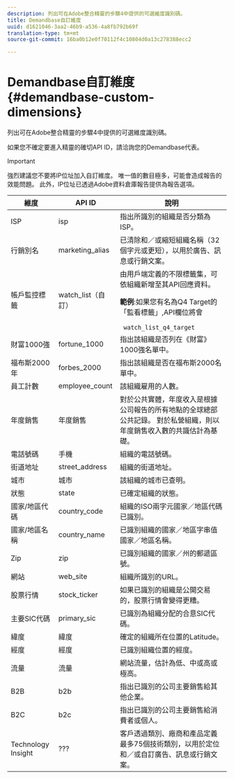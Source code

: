 ```yaml
---
description: 列出可在Adobe整合精靈的步驟4中提供的可選維度識別碼。
title: Demandbase自訂維度
uuid: d1621046-3aa2-46b9-a536-4a8fb792b69f
translation-type: tm+mt
source-git-commit: 16ba0b12e0f70112f4c10804d0a13c278388ecc2

---
```



# Demandbase自訂維度{#demandbase-custom-dimensions}

列出可在Adobe整合精靈的步驟4中提供的可選維度識別碼。

如果您不確定要進入精靈的確切API ID，請洽詢您的Demandbase代表。

>[!IMPORTANT]
>
>強烈建議您不要將IP位址加入自訂維度。 唯一值的數目極多，可能會造成報告的效能問題。 此外，IP位址已透過Adobe資料倉庫報告提供為報告選項。

<table id="table_3B44A18BE5FE45BC83389F89B48D9B97"> 
 <thead> 
  <tr> 
   <th colname="col1" class="entry"> 維度 </th> 
   <th colname="col2" class="entry"> API ID </th> 
   <th colname="col3" class="entry"> 說明 </th> 
  </tr>
 </thead>
 <tbody> 
  <tr> 
   <td colname="col1"> ISP </td> 
   <td colname="col2"> isp </td> 
   <td colname="col3"> 指出所識別的組織是否分類為ISP。 </td> 
  </tr> 
  <tr> 
   <td colname="col1"> 行銷別名 </td> 
   <td colname="col2"> marketing_alias </td> 
   <td colname="col3"> 已清除和／或縮短組織名稱（32個字元或更短），以用於廣告、訊息或行銷文案。 </td> 
  </tr> 
  <tr> 
   <td colname="col1"> 帳戶監控標籤 </td> 
   <td colname="col2"> watch_list（自訂） </td> 
   <td colname="col3">由用戶端定義的不限標籤集，可依組織新增至其API回應資料。 <p><b>範例</b>:如果您有名為Q4 Target的「監看標籤」,API欄位將會 </p> <code> watch_list_q4_target</code> </td> 
  </tr> 
  <tr> 
   <td colname="col1"> 財富1000強 </td> 
   <td colname="col2"> fortune_1000 </td> 
   <td colname="col3"> 指出該組織是否列在《財富》1000強名單中。 </td> 
  </tr> 
  <tr> 
   <td colname="col1"> 福布斯2000年 </td> 
   <td colname="col2"> forbes_2000 </td> 
   <td colname="col3"> 指出該組織是否在福布斯2000名單中。 </td> 
  </tr> 
  <tr> 
   <td colname="col1"> 員工計數 </td> 
   <td colname="col2"> employee_count </td> 
   <td colname="col3"> 該組織雇用的人數。 </td> 
  </tr> 
  <tr> 
   <td colname="col1"> 年度銷售 </td> 
   <td colname="col2"> 年度銷售 </td> 
   <td colname="col3"> 對於公共實體，年度收入是根據公司報告的所有地點的全球總部公共記錄。 對於私營組織，則以年度銷售收入數的共識估計為基礎。 </td> 
  </tr> 
  <tr> 
   <td colname="col1"> 電話號碼 </td> 
   <td colname="col2"> 手機 </td> 
   <td colname="col3"> 組織的電話號碼。 </td> 
  </tr> 
  <tr> 
   <td colname="col1"> 街道地址 </td> 
   <td colname="col2"> street_address </td> 
   <td colname="col3"> 組織的街道地址。 </td> 
  </tr> 
  <tr> 
   <td colname="col1"> 城市 </td> 
   <td colname="col2"> 城市 </td> 
   <td colname="col3"> 該組織的城市已查明。 </td> 
  </tr> 
  <tr> 
   <td colname="col1"> 狀態 </td> 
   <td colname="col2"> state </td> 
   <td colname="col3"> 已確定組織的狀態。 </td> 
  </tr> 
  <tr> 
   <td colname="col1"> 國家/地區代碼 </td> 
   <td colname="col2"> country_code </td> 
   <td colname="col3"> 組織的ISO兩字元國家／地區代碼已識別。 </td> 
  </tr> 
  <tr> 
   <td colname="col1"> 國家/地區名稱 </td> 
   <td colname="col2"> country_name </td> 
   <td colname="col3"> 已識別組織的國家／地區字串值國家／地區名稱。 </td> 
  </tr> 
  <tr> 
   <td colname="col1"> Zip </td> 
   <td colname="col2"> zip </td> 
   <td colname="col3"> 已識別組織的國家／州的郵遞區號。 </td> 
  </tr> 
  <tr> 
   <td colname="col1"> 網站 </td> 
   <td colname="col2"> web_site </td> 
   <td colname="col3"> 組織所識別的URL。 </td> 
  </tr> 
  <tr> 
   <td colname="col1"> 股票行情 </td> 
   <td colname="col2"> stock_ticker </td> 
   <td colname="col3"> 如果已識別的組織是公開交易的，股票行情會變得更糟。 </td> 
  </tr> 
  <tr> 
   <td colname="col1"> 主要SIC代碼 </td> 
   <td colname="col2"> primary_sic </td> 
   <td colname="col3"> 已識別為組織分配的合意SIC代碼。 </td> 
  </tr> 
  <tr> 
   <td colname="col1"> 緯度 </td> 
   <td colname="col2"> 緯度 </td> 
   <td colname="col3"> 確定的組織所在位置的Latitude。 </td> 
  </tr> 
  <tr> 
   <td colname="col1"> 經度 </td> 
   <td colname="col2"> 經度 </td> 
   <td colname="col3"> 已識別組織位置的經度。 </td> 
  </tr> 
  <tr> 
   <td colname="col1"> 流量 </td> 
   <td colname="col2"> 流量 </td> 
   <td colname="col3"> 網站流量，估計為低、中或高或極高。 </td> 
  </tr> 
  <tr> 
   <td colname="col1"> B2B </td> 
   <td colname="col2"> b2b </td> 
   <td colname="col3"> 指出已識別的公司主要銷售給其他企業。 </td> 
  </tr> 
  <tr> 
   <td colname="col1"> B2C </td> 
   <td colname="col2"> b2c </td> 
   <td colname="col3"> 指出已識別的公司主要銷售給消費者或個人。 </td> 
  </tr> 
  <tr> 
   <td colname="col1"> Technology Insight </td> 
   <td colname="col2"> ??? </td> 
   <td colname="col3"> 客戶透過類別、廠商和產品定義最多75個技術類別，以用於定位和／或自訂廣告、訊息或行銷文案。 </td> 
  </tr> 
 </tbody> 
</table>

